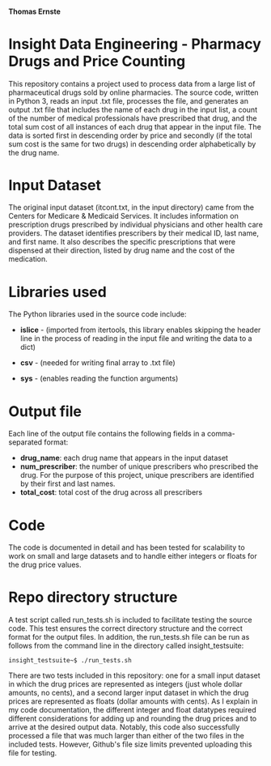 #### Thomas Ernste

# Insight Data Engineering - Pharmacy Drugs and Price Counting

This repository contains a project used to process data from a large list of pharmaceutical drugs sold by online pharmacies. The source code, written in Python 3, reads an input .txt file, processes the file, and generates an output .txt file that includes the name of each drug in the input list, a count of the number of medical professionals have prescribed that drug, and the total sum cost of all instances of each drug that appear in the input file. The data is sorted first in descending order by price and secondly (if the total sum cost is the same for two drugs) in descending order alphabetically by the drug name.



# Input Dataset

The original input dataset (itcont.txt, in the input directory) came from the Centers for Medicare & Medicaid Services. It includes information on prescription drugs prescribed by individual physicians and other health care providers. The dataset identifies prescribers by their medical ID, last name, and first name. It also describes the specific prescriptions that were dispensed at their direction, listed by drug name and the cost of the medication.



# Libraries used

The Python libraries used in the source code include:

- **islice** - (imported from itertools, this library enables skipping the header line in the process of reading in the input file and writing the data to a dict)

- **csv** - (needed for writing final array to .txt file)

- **sys** - (enables reading the function arguments)



# Output file

Each line of the output file contains the following fields in a comma-separated format:

- **drug_name**: each drug name that appears in the input dataset
- **num_prescriber**: the number of unique prescribers who prescribed the drug. For the purpose of this project, unique prescribers are identified by their first and last names.
- **total_cost**: total cost of the drug across all prescribers



# Code

The code is documented in detail and has been tested for scalability to work on small and large datasets and to handle either integers or floats for the drug price values.



# Repo directory structure

A test script called run_tests.sh is included to facilitate testing the source code. This test ensures the correct directory structure and the correct format for the output files. In addition, the run_tests.sh file can be run as follows from the command line in the directory called insight_testsuite:

`insight_testsuite~$ ./run_tests.sh`

There are two tests included in this repository: one for a small input dataset in which the drug prices are represented as integers (just whole dollar amounts, no cents), and a second larger input dataset in which the drug prices are represented as floats (dollar amounts with cents). As I explain in my code documentation, the different integer and float datatypes required different considerations for adding up and rounding the drug prices and to arrive at the desired output data. Notably, this code also successfully processed a file that was much larger than either of the two files in the included tests. However, Github's file size limits prevented uploading this file for testing.
